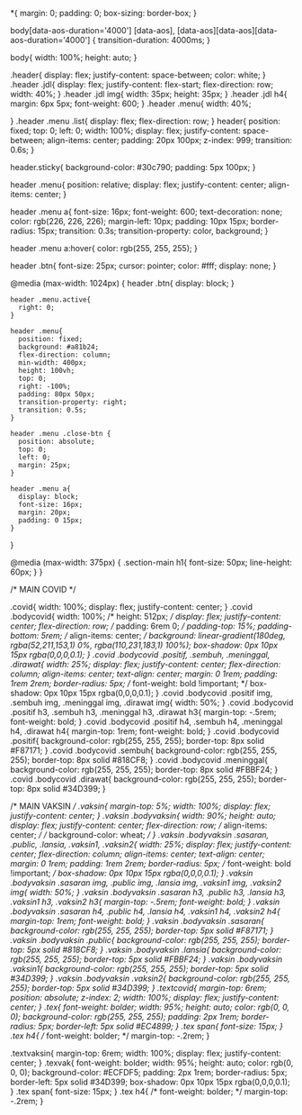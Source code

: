*{
    margin: 0;
    padding: 0;
    box-sizing: border-box;
}

body[data-aos-duration='4000'] [data-aos],
[data-aos][data-aos][data-aos-duration='4000'] {
  transition-duration: 4000ms;
}

body{
    width: 100%;
    height: auto;
}

.header{
    display: flex;
    justify-content: space-between;
    color: white;
  }
.header .jdl{
  display: flex;
  justify-content: flex-start;
  flex-direction: row;
  width: 40%;
  }
.header .jdl img{
  width: 35px;
  height: 35px;
}
.header .jdl h4{
  margin: 6px 5px;
  font-weight: 600;
}
.header .menu{
  width: 40%;
  
}
.header .menu .list{
  display: flex;
  flex-direction: row;
}
header{
  position: fixed;
  top: 0;
  left: 0;
  width: 100%;
  display: flex;
  justify-content: space-between;
  align-items: center;
  padding: 20px 100px;
  z-index: 999;
  transition: 0.6s;
}

header.sticky{
  background-color: #30c790;
  padding: 5px 100px;
}

header .menu{
  position: relative;
  display: flex;
  justify-content: center;
  align-items: center;
}

header .menu a{
  font-size: 16px;
  font-weight: 600;
  text-decoration: none;
  color: rgb(226, 226, 226);
  margin-left: 10px;
  padding: 10px 15px;
  border-radius: 15px;
  transition: 0.3s;
  transition-property: color, background;
}

header .menu a:hover{
  color: rgb(255, 255, 255);
}

header .btn{
  font-size: 25px;
  cursor: pointer;
  color: #fff;
  display: none;
}
  
  @media (max-width: 1024px) {
    header .btn{
      display: block;
    }
  
    header .menu.active{
      right: 0;
    }
  
    header .menu{
      position: fixed;
      background: #a81b24;
      flex-direction: column;
      min-width: 400px;
      height: 100vh;
      top: 0;
      right: -100%;
      padding: 80px 50px;
      transition-property: right;
      transition: 0.5s;
    }
  
    header .menu .close-btn {
      position: absolute;
      top: 0;
      left: 0;
      margin: 25px;
    }
  
    header .menu a{
      display: block;
      font-size: 16px;
      margin: 20px;
      padding: 0 15px;
    }
  }
  
  @media (max-width: 375px) {
    .section-main h1{
      font-size: 50px;
      line-height: 60px;
    }
  }

  /* MAIN COVID */
  
.covid{
  width: 100%;
  display: flex;
  justify-content: center;
}
.covid .bodycovid{
  width: 100%;
  /* height: 512px; */
  display: flex;
  justify-content: center;
  flex-direction: row;
  /* padding: 6rem 0; */
  padding-top: 15%;
  padding-bottom: 5rem;
  /* align-items: center; */
  background: linear-gradient(180deg, rgba(52,211,153,1) 0%, rgba(110,231,183,1) 100%); 
  box-shadow: 0px 10px 15px rgba(0,0,0,0.1);
}
.covid .bodycovid .positif, .sembuh,
 .meninggal, .dirawat{
  width: 25%;
  display: flex;
  justify-content: center;
  flex-direction: column;
  align-items: center;
  text-align: center;
  margin: 0 1rem;
  padding: 1rem 2rem;
  border-radius: 5px;
  /* font-weight: bold !important; */
  box-shadow: 0px 10px 15px rgba(0,0,0,0.1);
}
.covid .bodycovid .positif img, .sembuh img,
 .meninggal img, .dirawat img{
  width: 50%;
}
.covid .bodycovid .positif h3, .sembuh h3,
 .meninggal h3, .dirawat h3{
  margin-top: -.5rem;
  font-weight: bold;
}
.covid .bodycovid .positif h4, .sembuh h4,
 .meninggal h4, .dirawat h4{
  margin-top: 1rem;
  font-weight: bold;
}
.covid .bodycovid .positif{
  background-color: rgb(255, 255, 255);
  border-top: 8px solid #F87171;
}
.covid .bodycovid .sembuh{
  background-color: rgb(255, 255, 255);
  border-top: 8px solid #818CF8;
}
.covid .bodycovid .meninggal{
  background-color: rgb(255, 255, 255);
  border-top: 8px solid #FBBF24;
}
.covid .bodycovid .dirawat{
  background-color: rgb(255, 255, 255);
  border-top: 8px solid #34D399;
}

/* MAIN VAKSIN */
.vaksin{
  margin-top: 5%;
  width: 100%;
  display: flex;
  justify-content: center;
}
.vaksin .bodyvaksin{
  width: 90%;
  height: auto;
  display: flex;
  justify-content: center;
  flex-direction: row;
  /* align-items: center; */
  /* background-color: wheat; */
}
.vaksin .bodyvaksin .sasaran, .public,
 .lansia, .vaksin1, .vaksin2{
  width: 25%;
  display: flex;
  justify-content: center;
  flex-direction: column;
  align-items: center;
  text-align: center;
  margin: 0 1rem;
  padding: 1rem 2rem;
  border-radius: 5px;
  /* font-weight: bold !important; */
  box-shadow: 0px 10px 15px rgba(0,0,0,0.1);
}
.vaksin .bodyvaksin .sasaran img, .public img,
 .lansia img, .vaksin1 img, .vaksin2 img{
  width: 50%;
}
.vaksin .bodyvaksin .sasaran h3, .public h3,
 .lansia h3, .vaksin1 h3, .vaksin2 h3{
  margin-top: -.5rem;
  font-weight: bold;
}
.vaksin .bodyvaksin .sasaran h4, .public h4,
 .lansia h4, .vaksin1 h4, .vaksin2 h4{
  margin-top: 1rem;
  font-weight: bold;
}
.vaksin .bodyvaksin .sasaran{
  background-color: rgb(255, 255, 255);
  border-top: 5px solid #F87171;
}
.vaksin .bodyvaksin .public{
  background-color: rgb(255, 255, 255);
  border-top: 5px solid #818CF8;
}
.vaksin .bodyvaksin .lansia{
  background-color: rgb(255, 255, 255);
  border-top: 5px solid #FBBF24;
}
.vaksin .bodyvaksin .vaksin1{
  background-color: rgb(255, 255, 255);
  border-top: 5px solid #34D399;
}
.vaksin .bodyvaksin .vaksin2{
  background-color: rgb(255, 255, 255);
  border-top: 5px solid #34D399;
}
.textcovid{
  margin-top: 6rem;
  position: absolute;
  z-index: 2;
  width: 100%;
  display: flex;
  justify-content: center;
}
.tex{
  font-weight: bolder;
  width: 95%;
  height: auto;
  color: rgb(0, 0, 0);
  background-color: rgb(255, 255, 255);
  padding: 2px 1rem;
  border-radius: 5px;
  border-left: 5px solid #EC4899;
}
.tex span{
  font-size: 15px;
}
.tex h4{
  /* font-weight: bolder; */
  margin-top: -.2rem;
}

.textvaksin{
  margin-top: 6rem;
  width: 100%;
  display: flex;
  justify-content: center;
}
.texvak{
  font-weight: bolder;
  width: 95%;
  height: auto;
  color: rgb(0, 0, 0);
  background-color: #ECFDF5;
  padding: 2px 1rem;
  border-radius: 5px;
  border-left: 5px solid #34D399;
  box-shadow: 0px 10px 15px rgba(0,0,0,0.1);
}
.tex span{
  font-size: 15px;
}
.tex h4{
  /* font-weight: bolder; */
  margin-top: -.2rem;
}